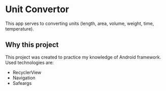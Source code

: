 # Unit Convertor
This app serves to converting units (length, area, volume, weight, time, temperature).

## Why this project
This project was created to practice my knowledge of Android framework. Used technologies are:
  - RecyclerView
  - Navigation
  - Safeargs
   
